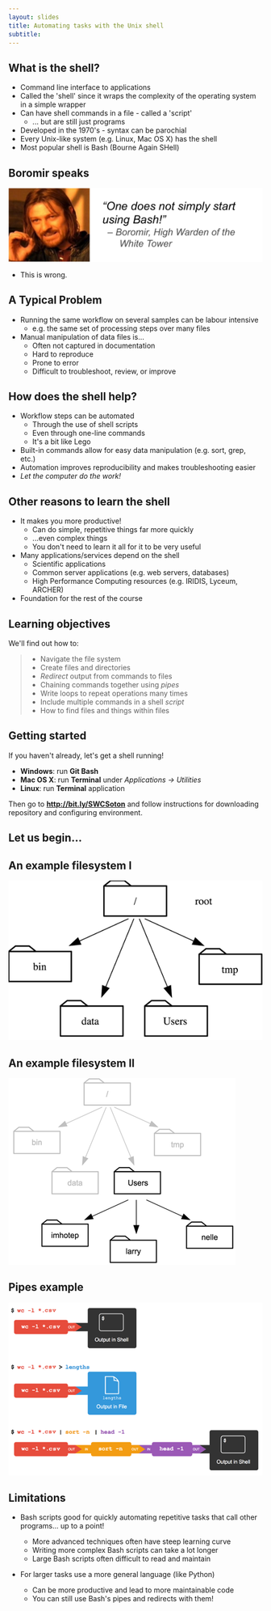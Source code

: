 ```yaml
---
layout: slides
title: Automating tasks with the Unix shell
subtitle: 
---
```


## What is the shell?

- Command line interface to applications
- Called the 'shell' since it wraps the complexity of the operating system in a simple wrapper
- Can have shell commands in a file - called a 'script'
    - ... but are still just programs
- Developed in the 1970's - syntax can be parochial
- Every Unix-like system (e.g. Linux, Mac OS X) has the shell
- Most popular shell is Bash (Bourne Again SHell)

## Boromir speaks

![](img/boromir.png)

- This is wrong.

## A Typical Problem

- Running the same workflow on several samples can be labour intensive
    + e.g. the same set of processing steps over many files
- Manual manipulation of data files is...
    + Often not captured in documentation
    + Hard to reproduce
    + Prone to error
    + Difficult to troubleshoot, review, or improve

## How does the shell help?

- Workflow steps can be automated
    + Through the use of shell scripts
    + Even through one-line commands
    + It's a bit like Lego
- Built-in commands allow for easy data manipulation (e.g. sort, grep, etc.)
- Automation improves reproducibility and makes troubleshooting easier
- *Let the computer do the work!*

## Other reasons to learn the shell

- It makes you more productive!
    + Can do simple, repetitive things far more quickly
    + ...even complex things
    + You don't need to learn it all for it to be very useful
- Many applications/services depend on the shell
    + Scientific applications
    + Common server applications (e.g. web servers, databases)
    + High Performance Computing resources (e.g. IRIDIS, Lyceum, ARCHER)
- Foundation for the rest of the course

## Learning objectives

We'll find out how to:

> * Navigate the file system
> * Create files and directories
> * *Redirect* output from commands to files
> * Chaining commands together using *pipes*
> * Write loops to repeat operations many times
> * Include multiple commands in a shell *script*
> * How to find files and things within files

## Getting started

If you haven't already, let's get a shell running!

- **Windows**: run **Git Bash**
- **Mac OS X**: run **Terminal** under *Applications -> Utilities*
- **Linux**: run **Terminal** application

Then go to **http://bit.ly/SWCSoton** and follow instructions for downloading repository and configuring environment.

## Let us begin...

## An example filesystem I

![](img/filesystem.png)

## An example filesystem II

![](img/home-directories.png)

## Pipes example

![](img/redirects-and-pipes.png)

## Limitations

- Bash scripts good for quickly automating repetitive tasks that call other programs... up to a point!
    + More advanced techniques often have steep learning curve
    + Writing more complex Bash scripts can take a lot longer
    + Large Bash scripts often difficult to read and maintain

- For larger tasks use a more general language (like Python)
    + Can be more productive and lead to more maintainable code
    + You can still use Bash's pipes and redirects with them!
